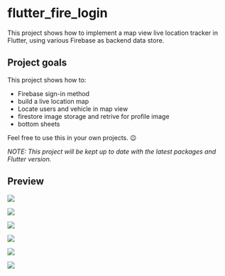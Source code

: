 # flutter_fire_login


This project shows how to implement a map view live location tracker  in Flutter, using various Firebase as backend data store.


## Project goals

This project shows how to:

- Firebase sign-in method
- build a live location map
- Locate users and vehicle in map view
- firestore image storage and retrive for profile image
- bottom sheets



Feel free to use this in your own projects. 😉

_NOTE: This project will be kept up to date with the latest packages and Flutter version._

## Preview

![](screenshots/login.png)

![](screenshots/signup.png)

![](screenshots/home_1.png)

![](screenshots/user_profile_1.png)

![](screenshots/users_view_1.png)

![](screenshots/profile_view_1.png)

